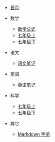 - [首页](/)

- 数学

  - [数学公式](math/note.md)
  - [七年级上](math/7a.md)
  - [七年级下](math/7b.md)

- 语文
  - [语文笔记](chinese/note.md)

- 英语
  - [英语笔记](english/note.md)

- 科学
  <!-- - [科学笔记](science/note.md) -->
  - [七年级上](science/7a.md)
  - [七年级下](science/7b.md)

- 其它
  - [Markdown 手册](other/markdown.md)
